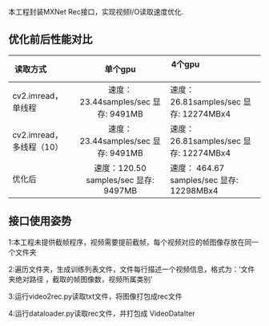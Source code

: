 
本工程封装MXNet Rec接口，实现视频I/O读取速度优化.

优化前后性能对比
-----

| 读取方式            |             单个gpu              | 4个gpu                                  |
| --------------- | :----------------------------: | -------------------------------------- |
| cv2.imread，单线程 |  速度：23.44samples/sec   显存: 9491MB  | 速度： 26.81samples/sec   显存: 12274MBx4    |
| cv2.imread，多线程（10） |  速度：23.44samples/sec   显存: 9491MB  | 速度： 26.81samples/sec   显存: 12274MBx4    |
| 优化后    |  速度：120.50 samples/sec   显存: 9497MB | 速度： 464.67 samples/sec   显存: 12298MBx4 |


接口使用姿势
-----

1:本工程未提供截帧程序，视频需要提前截帧，每个视频对应的帧图像存放在同一个文件夹

2:遍历文件夹，生成训练列表文件，文件每行描述一个视频信息，格式为：‘文件夹绝对路径 ，截取的帧图像数，视频所属类别’

3:运行video2rec.py读取txt文件，将图像打包成rec文件

4:运行dataloader.py读取rec文件，并打包成 VideoDataIter


